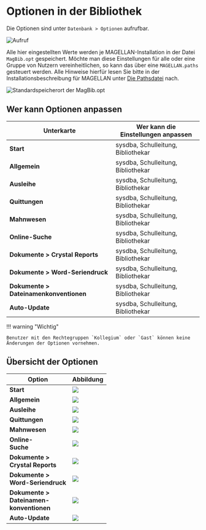 # Optionen in der Bibliothek

Die Optionen sind unter `Datenbank > Optionen` aufrufbar.

![Aufruf](/assets/images/bibliothek/01.png)

Alle hier eingestellten Werte werden je MAGELLAN-Installation in der Datei `MagBib.opt` gespeichert. Möchte man diese Einstellungen für alle oder eine Gruppe von Nutzern vereinheitlichen, so kann das über eine `MAGELLAN.paths` gesteuert werden. Alle Hinweise hierfür lesen Sie bitte in der Installationsbeschreibung für MAGELLAN unter [Die Pathsdatei](https://doc.magellan7.stueber.de/schulverwaltung/installation/die-pathsdatei/) nach.

![Standardspeicherort der MagBib.opt](/assets/images/bibliothek/00.png)

## Wer kann Optionen anpassen

Unterkarte | Wer kann die Einstellungen anpassen
--|--
**Start**| sysdba, Schulleitung, Bibliothekar
**Allgemein**| sysdba, Schulleitung, Bibliothekar
**Ausleihe**| sysdba, Schulleitung, Bibliothekar
**Quittungen**| sysdba, Schulleitung, Bibliothekar
**Mahnwesen**| sysdba, Schulleitung, Bibliothekar
**Online-Suche**| sysdba, Schulleitung, Bibliothekar
**Dokumente > Crystal Reports**| sysdba, Schulleitung, Bibliothekar
**Dokumente > Word-Seriendruck**| sysdba, Schulleitung, Bibliothekar
**Dokumente > Dateinamenkonventionen**| sysdba, Schulleitung, Bibliothekar
**Auto-Update**| sysdba, Schulleitung, Bibliothekar

!!! warning "Wichtig"

    Benutzer mit den Rechtegruppen `Kollegium` oder `Gast` können keine Änderungen der Optionen vornehmen.

## Übersicht der Optionen

Option| Abbildung
--|--
**Start**|<img src="/assets/images/bibliothek/02.png">
**Allgemein**|<img src="/assets/images/bibliothek/03.png">
**Ausleihe**|<img src="/assets/images/bibliothek/04.png">
**Quittungen**|<img src="/assets/images/bibliothek/05.png">
**Mahnwesen**|<img src="/assets/images/bibliothek/06.png">
**Online-<br/>Suche**|<img src="/assets/images/bibliothek/07.png">
**Dokumente ><br/>Crystal Reports**|<img src="/assets/images/bibliothek/08.png">
**Dokumente ><br/>Word-Seriendruck**|<img src="/assets/images/bibliothek/09.png">
**Dokumente ><br/>Dateinamen-<br/>konventionen**|<img src="/assets/images/bibliothek/10.png">
**Auto-Update**|<img src="/assets/images/bibliothek/11.png">
